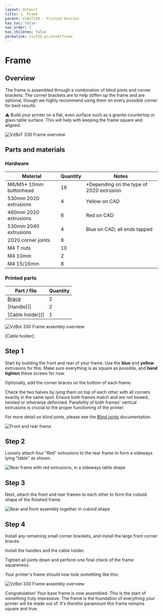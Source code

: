 ```yaml
---
layout: default
title: 1. Frame
parent: VzBoT330 - Printed Version
has_toc: false
nav_order: 1
has_children: false
permalink: /vz330_printed/frame
---
```


# Frame

## Overview

The frame is assembled through a combination of blind joints and corner brackets. The corner brackets are to help stiffen up the frame and are optional, though we highly recommend using them on every possible corner for best results.

⚠️ Build your printer on a flat, even surface such as a granite countertop or glass table surface. This will help with keeping the frame square and aligned.

![VzBoT 330 Frame overview](./images/vz330_frame-overview.jpg)

## Parts and materials

### Hardware

| Material                | Quantity | Notes                                     |
| ----------------------- | -------- | ----------------------------------------- |
| M6/M5\* 10mm buttonhead | 16       | \*Depending on the type of 2020 extrusion |
| 530mm 2020 extrusions   | 4        | Yellow on CAD                             |
| 460mm 2020 extrusions   | 6        | Red on CAD                                |
| 530mm 2040 extrusions   | 4        | Blue on CAD; all ends tapped              |
| 2020 corner joints      | 8        |                                           |
| M4 T nuts               | 10       |                                           |
| M4 10mm                 | 2        |                                           |
| M4 15/16mm              | 8        |                                           |

### Printed parts

| Part / file      | Quantity |
| ---------------- | -------- |
| [Brace][]        | 2        |
| [Handle][]       | 2        |
| [Cable holder][] | 1        |

![VzBot 330 Frame assembly overview](./images/vz330_frame-assembly.png)

[Brace]:
[Handle]:
[Cable holder]:

## Step 1

Start by building the front and rear of your frame. Use the **blue** and **yellow** extrusions for this. 
Make sure everything is as square as possible, and **hand tighten** these screws for now.

Optionally, add the corner braces on the bottom of each frame.

Check the two halves by lying them on top of each other with all corners exactly in the same spot. Ensure both frames match and are not bowed, twisted or otherwise deformed. Parallelity of both frames' vertical extrusions is crucial to the proper functioning of the printer.

For more detail on blind joints, please see the [Blind joints](/general/blind-joints.md) documentation. 

![Front and rear frame](./images/vz330_frame-assembly_front-rear.png)

## Step 2

Loosely attach four "Red" extrusions to the rear frame to form a sideways lying "table" as shown.

![Rear frame with red extrusions, in a sideways table shape](./images/vz330_frame-assembly_rear-with-red-extrusions.jpg)

## Step 3

Next, attach the front and rear frames to each other to form the cuboid shape of the finished frame. 

![Rear and front assembly together in cuboid shape](./images/vz330_frame-assembly_front-plus-rear-cuboid.jpg)

## Step 4

Install any remaining small corner brackets, and install the large front corner braces.

Install the handles and the cable holder.

Tighten all joints down and perform one final check of the frame squareness.

Your printer's frame should now look something like this: 

![VzBot 330 Frame assembly overview](./images/vz330_frame-assembly.png)

Congratulation! Your base frame is now assembled. This is the start of something truly impressive. The frame is the foundation of everything your printer will be made out of. It's therefor paramount this frame remains square and true. 